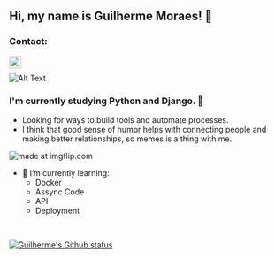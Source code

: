 ## Hi, my name is Guilherme Moraes! 🤠

### Contact:
<img align="left" alt="Linkedin" width="22px" src="https://www.flaticon.com/svg/vstatic/svg/1383/1383262.svg?token=exp=1614789616~hmac=7e11e07287a4842b0d59d1b805c52c60" />
<br/>

![Alt Text](https://i.imgflip.com/1tlr1p.gif)

### I'm currently studying Python and Django. 🐍
- Looking for ways to build tools and automate processes. 
- I think that good sense of humor helps with connecting people and making better relationships, so memes is a thing with me.

<img src="https://i.imgflip.com/4w8o82.jpg" title="made at imgflip.com"/>

- 🌱 I’m currently learning:
  * Docker
  * Assync Code
  * API
  * Deployment

</br>

[![Guilherme's Github status](https://github-readme-stats.vercel.app/api?username=DefRuivo)](https://github.com/anuraghazra/github-readme-stats)

